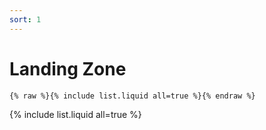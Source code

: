 ```yaml
---
sort: 1
---
```


# Landing Zone

```
{% raw %}{% include list.liquid all=true %}{% endraw %}
```

{% include list.liquid all=true %}

